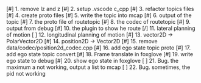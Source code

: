 [#] 1. remove lz and z
[#] 2. setup .vscode c_cpp
[#] 3. refactor topics files
[#] 4. create proto files
[#] 5. write the topic into mcap
[#] 6. output of the topic
[#] 7. the proto file of routetopic
[#] 8. the codec of routetopic
[#] 9. output from debug
[#] 10. the plugin to show he route
[/] 11. lateral planning of motion
[ ] 12. longitudinal planning of motion
[#] 13. vector2D -> PolarVector2D
[#] 14. position2D -> Vector2D
[#] 15. remove data/codec/position2d_codec.cpp
[#] 16. add ego state topic proto
[#] 17. add ego state topic convert
[#] 18. Frame translate in foxglove
[#] 19. write ego state to debug
[#] 20. show ego state in foxglove
[ ] 21. Bug. the maximum a not working, output a list to mcap
[ ] 22. Bug. sometimes, the pid not working






